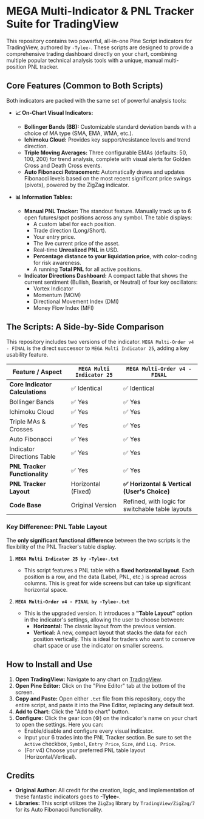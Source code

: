 # MEGA Multi-Indicator & PNL Tracker Suite for TradingView

This repository contains two powerful, all-in-one Pine Script indicators for TradingView, authored by `-Tylee-`. These scripts are designed to provide a comprehensive trading dashboard directly on your chart, combining multiple popular technical analysis tools with a unique, manual multi-position PNL tracker.

## Core Features (Common to Both Scripts)

Both indicators are packed with the same set of powerful analysis tools:

*   **📈 On-Chart Visual Indicators:**
    *   **Bollinger Bands (BB):** Customizable standard deviation bands with a choice of MA type (SMA, EMA, WMA, etc.).
    *   **Ichimoku Cloud:** Provides key support/resistance levels and trend direction.
    *   **Triple Moving Averages:** Three configurable EMAs (defaults: 50, 100, 200) for trend analysis, complete with visual alerts for Golden Cross and Death Cross events.
    *   **Auto Fibonacci Retracement:** Automatically draws and updates Fibonacci levels based on the most recent significant price swings (pivots), powered by the ZigZag indicator.

*   **📊 Information Tables:**
    *   **Manual PNL Tracker:** The standout feature. Manually track up to 6 open futures/spot positions across any symbol. The table displays:
        *   A custom label for each position.
        *   Trade direction (Long/Short).
        *   Your entry price.
        *   The live current price of the asset.
        *   Real-time **Unrealized PNL** in USD.
        *   **Percentage distance to your liquidation price**, with color-coding for risk awareness.
        *   A running **Total PNL** for all active positions.
    *   **Indicator Directions Dashboard:** A compact table that shows the current sentiment (Bullish, Bearish, or Neutral) of four key oscillators:
        *   Vortex Indicator
        *   Momentum (MOM)
        *   Directional Movement Index (DMI)
        *   Money Flow Index (MFI)

## The Scripts: A Side-by-Side Comparison

This repository includes two versions of the indicator. `MEGA Multi-Order v4 - FINAL` is the direct successor to `MEGA Multi Indicator 25`, adding a key usability feature.

| Feature / Aspect                   | `MEGA Multi Indicator 25`                               | `MEGA Multi-Order v4 - FINAL`                            |
| ---------------------------------- | ------------------------------------------------------- | -------------------------------------------------------- |
| **Core Indicator Calculations**    | ✅ Identical                                            | ✅ Identical                                             |
| Bollinger Bands                    | ✅ Yes                                                  | ✅ Yes                                                   |
| Ichimoku Cloud                     | ✅ Yes                                                  | ✅ Yes                                                   |
| Triple MAs & Crosses               | ✅ Yes                                                  | ✅ Yes                                                   |
| Auto Fibonacci                     | ✅ Yes                                                  | ✅ Yes                                                   |
| Indicator Directions Table         | ✅ Yes                                                  | ✅ Yes                                                   |
| **PNL Tracker Functionality**      | ✅ Yes                                                  | ✅ Yes                                                   |
| **PNL Tracker Layout**             |  Horizontal (Fixed)                                     | **✅ Horizontal & Vertical (User's Choice)**             |
| **Code Base**                      | Original Version                                        | Refined, with logic for switchable table layouts         |

### Key Difference: PNL Table Layout

The **only significant functional difference** between the two scripts is the flexibility of the PNL Tracker's table display.

1.  **`MEGA Multi Indicator 25 by -Tylee-.txt`**
    *   This script features a PNL table with a **fixed horizontal layout**. Each position is a row, and the data (Label, PNL, etc.) is spread across columns. This is great for wide screens but can take up significant horizontal space.

2.  **`MEGA Multi-Order v4 - FINAL by -Tylee-.txt`**
    *   This is the upgraded version. It introduces a **"Table Layout"** option in the indicator's settings, allowing the user to choose between:
        *   **Horizontal:** The classic layout from the previous version.
        *   **Vertical:** A new, compact layout that stacks the data for each position vertically. This is ideal for traders who want to conserve chart space or use the indicator on smaller screens.

## How to Install and Use

1.  **Open TradingView:** Navigate to any chart on [TradingView](https://www.tradingview.com).
2.  **Open Pine Editor:** Click on the "Pine Editor" tab at the bottom of the screen.
3.  **Copy and Paste:** Open either `.txt` file from this repository, copy the entire script, and paste it into the Pine Editor, replacing any default text.
4.  **Add to Chart:** Click the "Add to chart" button.
5.  **Configure:** Click the gear icon (⚙️) on the indicator's name on your chart to open the settings. Here you can:
    *   Enable/disable and configure every visual indicator.
    *   Input your 6 trades into the PNL Tracker section. Be sure to set the `Active` checkbox, `Symbol`, `Entry Price`, `Size`, and `Liq. Price`.
    *   (For v4) Choose your preferred PNL table layout (Horizontal/Vertical).

## Credits

*   **Original Author:** All credit for the creation, logic, and implementation of these fantastic indicators goes to **-Tylee-**.
*   **Libraries:** This script utilizes the `ZigZag` library by `TradingView/ZigZag/7` for its Auto Fibonacci functionality.

